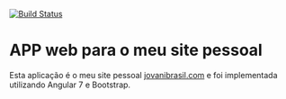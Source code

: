 [![Build Status](http://jovanibrasil.com:8085/buildStatus/icon?job=jovanibrasil-app)](http://13.58.51.172:8085/job/jovanibrasil-app/)

# APP web para o meu site pessoal 

Esta aplicação é o meu site pessoal [jovanibrasil.com](https://jovanibrasil.com) e foi implementada utilizando 
Angular 7 e Bootstrap.
